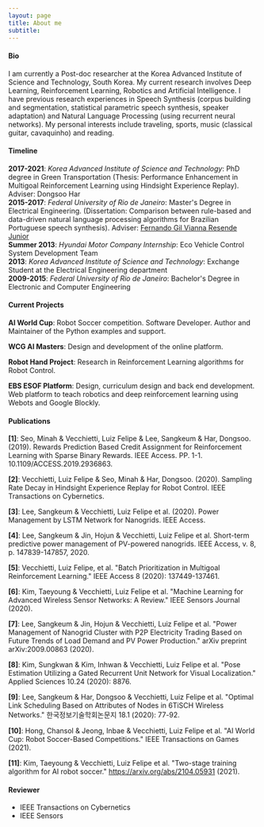 ```yaml
---
layout: page
title: About me
subtitle: 
---
```


#### Bio

I am currently a Post-doc researcher at the Korea Advanced Institute of Science and Technology, South Korea. My current research involves Deep Learning, Reinforcement Learning, Robotics and Artificial Intelligence. I have previous research experiences in Speech Synthesis (corpus building and segmentation, statistical parametric speech synthesis, speaker adaptation) and Natural Language Processing (using recurrent neural networks). My personal interests include traveling, sports, music (classical guitar, cavaquinho) and reading.

#### Timeline

**2017-2021**: _Korea Advanced Institute of Science and Technology_: PhD degree in Green Transportation (Thesis: Performance Enhancement in Multigoal Reinforcement Learning using Hindsight Experience Replay). Adviser: Dongsoo Har  
**2015-2017**: _Federal University of Rio de Janeiro_: Master's Degree in Electrical Engineering. (Dissertation: Comparison between rule-based and data-driven natural language processing algorithms for Brazilian Portuguese speech synthesis). Adviser: [Fernando Gil Vianna Resende Junior](http://pee.ufrj.br/prof/?ID=gil)  
**Summer 2013**: _Hyundai Motor Company Internship_: Eco Vehicle Control System Development Team  
**2013**: _Korea Advanced Institute of Science and Technology_: Exchange Student at the Electrical Engineering department  
**2009-2015**: _Federal University of Rio de Janeiro_: Bachelor's Degree in Electronic and Computer Engineering

#### Current Projects
 
**AI World Cup**: Robot Soccer competition. Software Developer. Author and Maintainer of the Python examples and support.

**WCG AI Masters**: Design and development of the online platform.

**Robot Hand Project**: Research in Reinforcement Learning algorithms for Robot Control.

**EBS ESOF Platform**: Design, curriculum design and back end development. Web platform to teach robotics and deep reinforcement learning using Webots and Google Blockly.

#### Publications
 
**[1]**: Seo, Minah & Vecchietti, Luiz Felipe & Lee, Sangkeum & Har, Dongsoo. (2019). Rewards Prediction Based Credit Assignment for Reinforcement Learning with Sparse Binary Rewards. IEEE Access. PP. 1-1. 10.1109/ACCESS.2019.2936863. 

**[2]**: Vecchietti, Luiz Felipe & Seo, Minah & Har, Dongsoo. (2020). Sampling Rate Decay in Hindsight Experience Replay for Robot Control. IEEE Transactions on Cybernetics.  

**[3]**: Lee, Sangkeum & Vecchietti, Luiz Felipe et al. (2020). Power Management by LSTM Network for Nanogrids. IEEE Access.

**[4]**: Lee, Sangkeum & Jin, Hojun & Vecchietti, Luiz Felipe et al. Short-term predictive power management of PV-powered nanogrids. IEEE Access, v. 8, p. 147839-147857, 2020.

**[5]**: Vecchietti, Luiz Felipe, et al. "Batch Prioritization in Multigoal Reinforcement Learning." IEEE Access 8 (2020): 137449-137461.

**[6]**: Kim, Taeyoung & Vecchietti, Luiz Felipe et al. "Machine Learning for Advanced Wireless Sensor Networks: A Review." IEEE Sensors Journal (2020).

**[7]**: Lee, Sangkeum & Jin, Hojun & Vecchietti, Luiz Felipe et al. "Power Management of Nanogrid Cluster with P2P Electricity Trading Based on Future Trends of Load Demand and PV Power Production." arXiv preprint arXiv:2009.00863 (2020).

**[8]**: Kim, Sungkwan & Kim, Inhwan & Vecchietti, Luiz Felipe et al. "Pose Estimation Utilizing a Gated Recurrent Unit Network for Visual Localization." Applied Sciences 10.24 (2020): 8876.

**[9]**: Lee, Sangkeum & Har, Dongsoo & Vecchietti, Luiz Felipe et al. "Optimal Link Scheduling Based on Attributes of Nodes in 6TiSCH Wireless Networks." 한국정보기술학회논문지 18.1 (2020): 77-92.

**[10]**: Hong, Chansol & Jeong, Inbae & Vecchietti, Luiz Felipe et al. "AI World Cup: Robot Soccer-Based Competitions." IEEE Transactions on Games (2021).

**[11]**: Kim, Taeyoung & Vecchietti, Luiz Felipe et al. "Two-stage training algorithm for AI robot soccer." https://arxiv.org/abs/2104.05931 (2021).

#### Reviewer

- IEEE Transactions on Cybernetics
- IEEE Sensors